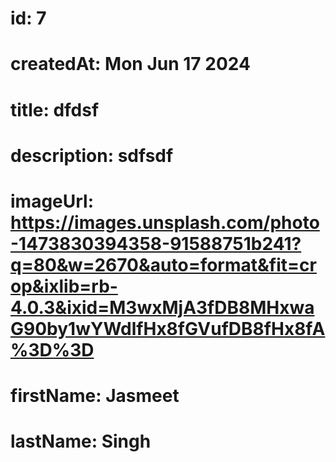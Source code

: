 # id: 7
# createdAt: Mon Jun 17 2024
# title: dfdsf
# description: sdfsdf
# imageUrl: https://images.unsplash.com/photo-1473830394358-91588751b241?q=80&w=2670&auto=format&fit=crop&ixlib=rb-4.0.3&ixid=M3wxMjA3fDB8MHxwaG90by1wYWdlfHx8fGVufDB8fHx8fA%3D%3D
# firstName: Jasmeet
# lastName: Singh
